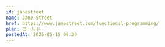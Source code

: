 ```yaml
---
id: janestreet
name: Jane Street
href: https://www.janestreet.com/functional-programming/
plan: ゴールド
postedAt: 2025-05-15 09:30
---
```

